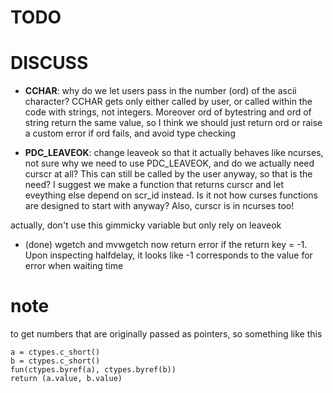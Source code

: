 # TODO

# DISCUSS

- __CCHAR__: why do we let users pass in the number (ord) of the ascii character? CCHAR gets only either called by user, or called within the code with strings, not integers. Moreover ord of bytestring and ord of string return the same value, so I think we should just return ord or raise a custom error if ord fails, and avoid type checking
 
- __PDC_LEAVEOK__: change leaveok so that it actually behaves like ncurses, not sure why we need to use PDC_LEAVEOK, and do we actually need curscr at all? This can still be called by the user anyway, so that is the need? I suggest we make a function that returns curscr and let eveything else depend on scr_id instead. Is it not how curses functions are designed to start with anyway? Also, curscr is in ncurses too!

actually, don't use this gimmicky variable but only rely on leaveok

- (done) wgetch and mvwgetch now return error if the return key = -1. Upon inspecting halfdelay, it looks like -1 corresponds to the value for error when waiting time

# note

to get numbers that are originally passed as pointers, so something like this

    a = ctypes.c_short()
    b = ctypes.c_short()
    fun(ctypes.byref(a), ctypes.byref(b))
    return (a.value, b.value)